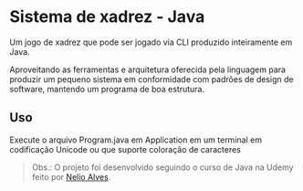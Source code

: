 # Sistema de xadrez - Java

Um jogo de xadrez que pode ser jogado via CLI produzido inteiramente em Java.

Aproveitando as ferramentas e arquitetura oferecida pela linguagem para produzir um pequeno sistema em conformidade com padrões de design de software, mantendo um programa de boa estrutura.

## Uso
Execute o arquivo Program.java em Application em um terminal em codificação Unicode ou que suporte coloração de caracteres

> Obs.: O projeto foi desenvolvido seguindo o curso de Java na Udemy feito por [Nelio Alves](https://github.com/acenelio).

